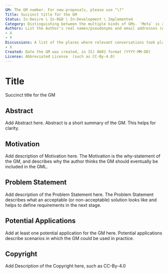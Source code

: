 ```yaml
---
GM: The GM number. For new proposals, please use "\?"
Title: Succinct title for the GM
Status: In-Desire \ In-R&D \ In-Development \ Implemented
Category: Distinguishing between the multiple kinds of GMs. `Meta` is a category dealing with meta processes to the GML. `Power` deals with GMs that provide mechanisms to attribute (voting) power. `Signal` deals with GMs that signal voting choice. `Identity` deals with GMs that govern identity and proposals. `Reputation` deals with GMs that assign reputation or credentials to identities. Use "\?" if nothing applies. 
Authors: List the Author's real names/pseudonyms and email addresses (e.g. John Doe <john@site.dom>)
- X
- Y 
Discussions: A list of the places where relevant conversations took place around this GM or that GM's focus - a link to this GM's PR should always be included.
- X
Created: Date the GM was created, in IS) 8601 format (YYYY-MM-DD)
License: Abbreviated License  (such as CC-By-4.0)
---
```


# Title
Succinct title for the GM

## Abstract
Add Abstract here. Abstract is a short summary of the GM. This helps for clarity. 

## Motivation
Add description of Motivation here. The Motivation is the why-statement of the GM, and describes why the author thinks the GM should eventually be included in the GML. 

## Problem Statement
Add description of the Problem Statement here. The Problem Statement describes what an acceptable (or non-acceptable) solution looks like and helps to define requirements in the next stage. 

## Potential Applications
Add at least one potential application for the GM here. Potential applications describe scenarios in which the GM could be used in practice. 

## Copyright
Add Description of the Copyright here, such as CC-By-4.0 	
